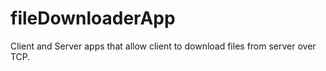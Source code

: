 # fileDownloaderApp
 Client and Server apps that allow client to download files from server over TCP.
